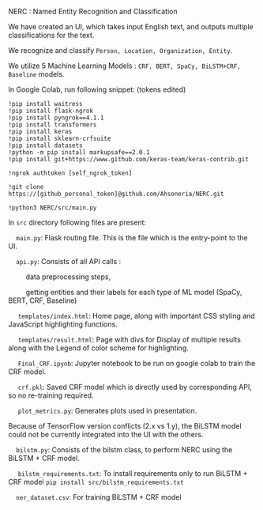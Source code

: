 NERC : Named Entity Recognition and Classification

We have created an UI, which takes input English text, and outputs multiple classifications for the text.

We recognize and classify ```Person, Location, Organization, Entity```.

We utilize 5 Machine Learning Models : ```CRF, BERT, SpaCy, BiLSTM+CRF, Baseline``` models.

In Google Colab, run following snippet:
(tokens edited)

```
!pip install waitress
!pip install flask-ngrok
!pip install pyngrok==4.1.1
!pip install transformers
!pip install keras
!pip install sklearn-crfsuite
!pip install datasets
!python -m pip install markupsafe==2.0.1
!pip install git+https://www.github.com/keras-team/keras-contrib.git

!ngrok authtoken [self_ngrok_token]

!git clone https://[github_personal_token]@github.com/Ahsoneria/NERC.git

!python3 NERC/src/main.py
```

In ```src``` directory following files are present:

  &nbsp;&nbsp;&nbsp;&nbsp;```main.py```: Flask routing file. This is the file which is the entry-point to the UI.
  
  &nbsp;&nbsp;&nbsp;&nbsp;```api.py```: Consists of all API calls : 
  
  &nbsp;&nbsp;&nbsp;&nbsp;&nbsp;&nbsp;&nbsp;&nbsp; data preprocessing steps, 
  
  &nbsp;&nbsp;&nbsp;&nbsp;&nbsp;&nbsp;&nbsp;&nbsp; getting entities and their labels for each type of ML model (SpaCy, BERT, CRF, Baseline)
  
 &nbsp;&nbsp;&nbsp;&nbsp; ```templates/index.html```: Home page, along with important CSS styling and JavaScript highlighting functions.
 
 &nbsp;&nbsp;&nbsp;&nbsp; ```templates/result.html```: Page with divs for Display of multiple results along with the Legend of color scheme for highlighting.

 &nbsp;&nbsp;&nbsp;&nbsp; ```Final_CRF.ipynb```: Jupyter notebook to be run on google colab to train the CRF model.
  
 &nbsp;&nbsp;&nbsp;&nbsp; ```crf.pkl```: Saved CRF model which is directly used by corresponding API, so no re-training required.
  
 &nbsp;&nbsp;&nbsp;&nbsp; ```plot_metrics.py```: Generates plots used in presentation.
  
  Because of TensorFlow version conflicts (2.x vs 1.y), the BiLSTM model could not be currently integrated into the UI with the others.
  
  &nbsp;&nbsp;&nbsp;&nbsp;```bilstm.py```: Consists of the bilstm class, to perform NERC using the BiLSTM + CRF model.
  
 &nbsp;&nbsp;&nbsp;&nbsp; ```bilstm_requirements.txt```: To install requirements only to run BiLSTM + CRF model ```pip install src/bilstm_requirements.txt```
  
  &nbsp;&nbsp;&nbsp;&nbsp;```ner_dataset.csv```: For training BiLSTM + CRF model
  
  



